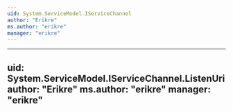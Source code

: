 ```yaml
---
uid: System.ServiceModel.IServiceChannel
author: "Erikre"
ms.author: "erikre"
manager: "erikre"
---
```


---
uid: System.ServiceModel.IServiceChannel.ListenUri
author: "Erikre"
ms.author: "erikre"
manager: "erikre"
---
